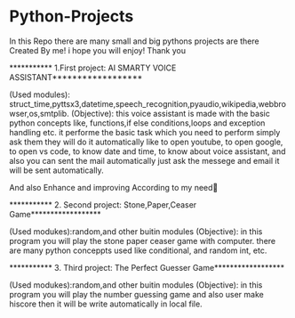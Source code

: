 # Python-Projects
In this Repo there are many small  and big pythons projects are there Created By me! i hope you will enjoy! Thank you

***********  1.First project: AI  SMARTY VOICE ASSISTANT****************** 

(Used modules): struct_time,pyttsx3,datetime,speech_recognition,pyaudio,wikipedia,webbrowser,os,smtplib.
(Objective): this voice assistant is made with the basic python concepts like, functions,if else conditions,loops and exception handling etc. it performe the basic task which you need to perform simply ask them they will do it automatically like to open youtube, to open google, to open vs code, to know date and time, to know about voice assistant, and also you can sent the mail automatically just ask the messege and email it will be sent automatically.

And also Enhance and improving According to my need🤗

***********  2. Second project: Stone,Paper,Ceaser Game******************

(Used modukes):random,and other buitin modules
(Objective): in this program you will play the stone paper ceaser game with computer. there are many python conceppts used like conditional, and random int, etc.

***********  3. Third project: The Perfect Guesser  Game******************

(Used modukes):random,and other buitin modules
(Objective): in this program you will play the number guessing game and also user make hiscore then it will be write automatically in local file.
